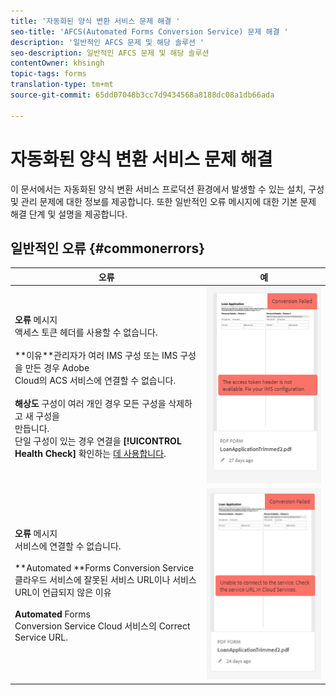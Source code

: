 ```yaml
---
title: '자동화된 양식 변환 서비스 문제 해결 '
seo-title: 'AFCS(Automated Forms Conversion Service) 문제 해결 '
description: '일반적인 AFCS 문제 및 해당 솔루션 '
seo-description: 일반적인 AFCS 문제 및 해당 솔루션
contentOwner: khsingh
topic-tags: forms
translation-type: tm+mt
source-git-commit: 65dd07048b3cc7d9434568a8188dc08a1db66ada

---
```



# 자동화된 양식 변환 서비스 문제 해결


이 문서에서는 자동화된 양식 변환 서비스 프로덕션 환경에서 발생할 수 있는 설치, 구성 및 관리 문제에 대한 정보를 제공합니다. 또한 일반적인 오류 메시지에 대한 기본 문제 해결 단계 및 설명을 제공합니다.

## 일반적인 오류 {#commonerrors}

| 오류 | 예 |
|--- |--- |
| **오류** 메시지 <br> 액세스 토큰 헤더를 사용할 수 없습니다. <br><br>**이유&#x200B;**관리자가 여러 IMS 구성 또는 IMS 구성을 만든 경우 Adobe<br>Cloud의 ACS 서비스에 연결할 수 없습니다.<br><br>**해상도** 구성이 여러 개인 경우 모든 구성을 삭제하고 새 구성을 <br> [](configure-service.md#obtainpubliccertificates)만듭니다. <br> 단일 구성이 있는 경우 연결을 **[!UICONTROL Health Check]** 확인하는 [데 사용합니다](configure-service.md#createintegrationoption). | ![컬러 양식](assets/invalid-ims-configuration.png) |
| **오류** 메시지 <br> 서비스에 연결할 수 없습니다.  <br><br>**Automated **Forms Conversion Service<br>클라우드 서비스에 잘못된 서비스 URL이나 서비스 URL이 언급되지 않은 이유<br><br>**Automated** Forms <br> Conversion Service Cloud [](configure-service.md#configure-the-cloud-service) 서비스의 Correct Service URL. | ![컬러 양식](assets/wrong-endpoint-configured.png) |
